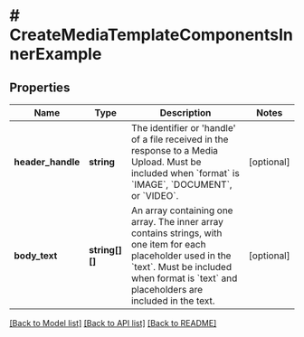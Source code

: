# # CreateMediaTemplateComponentsInnerExample

## Properties

Name | Type | Description | Notes
------------ | ------------- | ------------- | -------------
**header_handle** | **string** | The identifier or &#39;handle&#39; of a file received in the response to a Media Upload. Must be included when &#x60;format&#x60; is &#x60;IMAGE&#x60;, &#x60;DOCUMENT&#x60;, or &#x60;VIDEO&#x60;. | [optional]
**body_text** | **string[][]** | An array containing one array. The inner array contains strings, with one item for each placeholder used in the &#x60;text&#x60;. Must be included when format is &#x60;text&#x60; and placeholders are included in the text. | [optional]

[[Back to Model list]](../../README.md#models) [[Back to API list]](../../README.md#endpoints) [[Back to README]](../../README.md)
